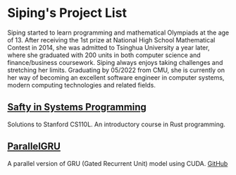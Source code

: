 # Siping's Project List

Siping started to learn programming and mathematical Olympiads at the age of 13. After receiving the 1st prize at National High School Mathematical Contest in 2014, she was admitted to Tsinghua University a year later, where she graduated with 200 units in both computer science and finance/business coursework. Siping always enjoys taking challenges and stretching her limits. Graduating by 05/2022 from CMU, she is currently on her way of becoming an excellent software engineer in computer systems, modern computing technologies and related fields.

## [Safty in Systems Programming](https://github.com/wangsiping97/Stanford-CS110L)
Solutions to Stanford CS110L. An introductory course in Rust programming. 

## [ParallelGRU](15618/index.md)
A parallel version of GRU (Gated Recurrent Unit) model using CUDA. [GitHub](https://github.com/wangsiping97/ParallelGRU)